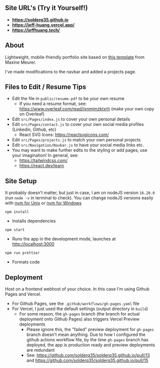 ## Site URL's (Try it Yourself!)

- **https://solderq35.github.io**
- **https://jeff-huang.vercel.app/**
- **https://jeffhuang.tech/**

## About

Lightweight, mobile-friendly portfolio site based on [this template](https://github.com/mmeurer00/react-navbar-tailwindcss) from Maxine Meurer.

I've made modifications to the navbar and added a projects page.

## Files to Edit / Resume Tips

- Edit the file in `public/resume.pdf` to be your own resume
  - If you need a resume format, see: https://www.overleaf.com/read/jxnmjmzktxrh (make your own copy on Overleaf)
- Edit `src/Pages/index.js` to cover your own personal details
- Edit `src/Pages/contact.js` to cover your own social media profiles (Linkedin, Github, etc)
  - React SVG Icons: https://reactsvgicons.com/
- Edit `src/Pages/projects.js` to match your own personal projects
- Edit `src/Navigation/Navbar.js` to have your social media links etc.
- You may want to make further edits to the styling or add pages, use your imagination! In general, see:
  - https://tailwindcss.com/
  - https://react.dev/learn

## Site Setup

It probably doesn't matter, but just in case, I am on nodeJS version `16.20.0` (run `node -v` in terminal to check). You can change nodeJS versions easily with [nvm for Unix](https://github.com/nvm-sh/nvm) or [nvm for Windows](https://github.com/coreybutler/nvm-windows)

`npm install`

- Installs dependencies

`npm start`

- Runs the app in the development mode, launches at [http://localhost:3000](http://localhost:3000)

`npm run prettier`

- Formats code

## Deployment

Host on a frontend webhost of your choice. In this case I'm using Github Pages and Vercel.

- For Github Pages, see the `.github/workflows/gh-pages.yaml` file
- For Vercel, I just used the default settings (output directory in `build`)
  - For some reason, the `gh-pages` branch (the branch for actual deployment onto Github Pages) also triggers Vercel Preview deployments
    - Please ignore this, the "failed" preview deployment for `gh-pages` branch doesn't mean anything. Due to how I configured the github actions workflow file, by the time `gh-pages` branch has deployed, the app is production ready and preview deployments are redundant
    - See: https://github.com/solderq35/solderq35.github.io/pull/13 and https://github.com/solderq35/solderq35.github.io/pull/15
